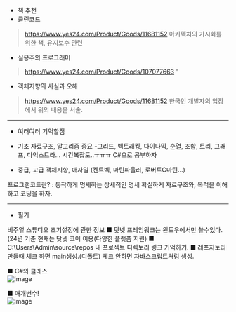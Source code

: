 - 책 추천
 - 클린코드
>https://www.yes24.com/Product/Goods/11681152 
>아키텍처의 가시화를 위한 책, 유지보수 관련

  - 실용주의 프로그래머
>https://www.yes24.com/Product/Goods/107077663 
>             "

 - 객체지향의 사실과 오해 
>https://www.yes24.com/Product/Goods/11681152 
>한국인 개발자의 입장에서 위의 내용을 서술.
-------------------
- 여러여러 기억할점

- 기초
자료구조, 알고리즘 중요
-그리드, 백트래킹, 다이나믹, 순열, 조합, 트리, 그래프, 다익스트라...
시간복잡도..ㅠㅠㅠ 
C#으로 공부하자

- 중급, 고급
객체지향, 애자일 (켄트벡, 마틴파울러, 로버트C마틴...)

프로그램코드란? : 동작하게 명세하는 상세적인 명세
확실하게 자료구조와, 목적을 이해하고 코딩을 하자.

----------------------------------------------------------

- 필기

비주얼 스튜디오 초기설정에 관한 정보
■ 닷넷 프레임워크는 윈도우에서만 쓸수있다. (24년 기준 현재는 닷넷 코어 이용(다양한 플랫폼 지원)
■ C:\Users\Admin\source\repos 내 프로젝트 디렉토리 링크 기억하기.
■ 레포지토리 만들때 체크 하면 main생성.(디폴트)
  체크 안하면 자바스크립트처럼 생성.

■ C#의 클래스  
![image](https://github.com/sound2862/SFDiary/assets/62818790/3d4ab2ac-a915-45ab-9c1f-cc5a473b661c)

■ 매개변수!  
![image](https://github.com/sound2862/SFDiary/assets/62818790/0b6c28bf-69c0-4f32-8ec4-a3bc97d129cb)
